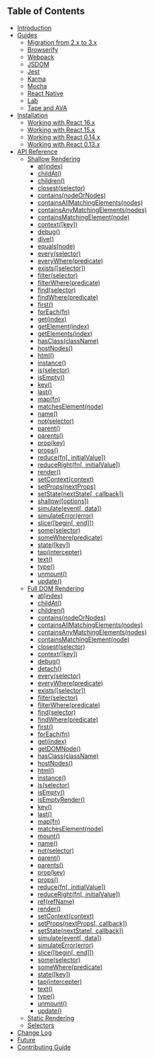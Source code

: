 ## Table of Contents

* [Introduction](/README.md)
* [Guides](/docs/guides.md)
  * [Migration from 2.x to 3.x](/docs/guides/migration-from-2-to-3.md)
  * [Browserify](/docs/guides/browserify.md)
  * [Webpack](/docs/guides/webpack.md)
  * [JSDOM](/docs/guides/jsdom.md)
  * [Jest](/docs/guides/jest.md)
  * [Karma](/docs/guides/karma.md)
  * [Mocha](/docs/guides/mocha.md)
  * [React Native](/docs/guides/react-native.md)
  * [Lab](/docs/guides/lab.md)
  * [Tape and AVA](/docs/guides/tape-ava.md)
* [Installation](/docs/installation/README.md)
  * [Working with React 16.x](/docs/installation/react-16.md)
  * [Working with React 15.x](/docs/installation/react-15.md)
  * [Working with React 0.14.x](/docs/installation/react-014.md)
  * [Working with React 0.13.x](/docs/installation/react-013.md)
* [API Reference](/docs/api/README.md)
  * [Shallow Rendering](/docs/api/shallow.md)
    * [at(index)](/docs/api/ShallowWrapper/at.md)
    * [childAt()](/docs/api/ShallowWrapper/childAt.md)
    * [children()](/docs/api/ShallowWrapper/children.md)
    * [closest(selector)](/docs/api/ShallowWrapper/closest.md)
    * [contains(nodeOrNodes)](/docs/api/ShallowWrapper/contains.md)
    * [containsAllMatchingElements(nodes)](/docs/api/ShallowWrapper/containsAllMatchingElements.md)
    * [containsAnyMatchingElements(nodes)](/docs/api/ShallowWrapper/containsAnyMatchingElements.md)
    * [containsMatchingElement(node)](/docs/api/ShallowWrapper/containsMatchingElement.md)
    * [context([key])](/docs/api/ShallowWrapper/context.md)
    * [debug()](/docs/api/ShallowWrapper/debug.md)
    * [dive()](/docs/api/ShallowWrapper/dive.md)
    * [equals(node)](/docs/api/ShallowWrapper/equals.md)
    * [every(selector)](/docs/api/ShallowWrapper/every.md)
    * [everyWhere(predicate)](/docs/api/ShallowWrapper/everyWhere.md)
    * [exists([selector])](/docs/api/ShallowWrapper/exists.md)
    * [filter(selector)](/docs/api/ShallowWrapper/filter.md)
    * [filterWhere(predicate)](/docs/api/ShallowWrapper/filterWhere.md)
    * [find(selector)](/docs/api/ShallowWrapper/find.md)
    * [findWhere(predicate)](/docs/api/ShallowWrapper/findWhere.md)
    * [first()](/docs/api/ShallowWrapper/first.md)
    * [forEach(fn)](/docs/api/ShallowWrapper/forEach.md)
    * [get(index)](/docs/api/ShallowWrapper/get.md)
    * [getElement(index)](/docs/api/ShallowWrapper/getElement.md)
    * [getElements(index)](/docs/api/ShallowWrapper/getElements.md)
    * [hasClass(className)](/docs/api/ShallowWrapper/hasClass.md)
    * [hostNodes()](/docs/api/ShallowWrapper/hostNodes.md)
    * [html()](/docs/api/ShallowWrapper/html.md)
    * [instance()](/docs/api/ShallowWrapper/instance.md)
    * [is(selector)](/docs/api/ShallowWrapper/is.md)
    * [isEmpty()](/docs/api/ShallowWrapper/isEmpty.md)
    * [key()](/docs/api/ShallowWrapper/key.md)
    * [last()](/docs/api/ShallowWrapper/last.md)
    * [map(fn)](/docs/api/ShallowWrapper/map.md)
    * [matchesElement(node)](/docs/api/ShallowWrapper/matchesElement.md)
    * [name()](/docs/api/ShallowWrapper/name.md)
    * [not(selector)](/docs/api/ShallowWrapper/not.md)
    * [parent()](/docs/api/ShallowWrapper/parent.md)
    * [parents()](/docs/api/ShallowWrapper/parents.md)
    * [prop(key)](/docs/api/ShallowWrapper/prop.md)
    * [props()](/docs/api/ShallowWrapper/props.md)
    * [reduce(fn[, initialValue])](/docs/api/ShallowWrapper/reduce.md)
    * [reduceRight(fn[, initialValue])](/docs/api/ShallowWrapper/reduceRight.md)
    * [render()](/docs/api/ShallowWrapper/render.md)
    * [setContext(context)](/docs/api/ShallowWrapper/setContext.md)
    * [setProps(nextProps)](/docs/api/ShallowWrapper/setProps.md)
    * [setState(nextState[, callback])](/docs/api/ShallowWrapper/setState.md)
    * [shallow([options])](/docs/api/ShallowWrapper/shallow.md)
    * [simulate(event[, data])](/docs/api/ShallowWrapper/simulate.md)
    * [simulateError(error)](/docs/api/ShallowWrapper/simulateError.md)
    * [slice([begin[, end]])](/docs/api/ShallowWrapper/slice.md)
    * [some(selector)](/docs/api/ShallowWrapper/some.md)
    * [someWhere(predicate)](/docs/api/ShallowWrapper/someWhere.md)
    * [state([key])](/docs/api/ShallowWrapper/state.md)
    * [tap(intercepter)](/docs/api/ShallowWrapper/tap.md)
    * [text()](/docs/api/ShallowWrapper/text.md)
    * [type()](/docs/api/ShallowWrapper/type.md)
    * [unmount()](/docs/api/ShallowWrapper/unmount.md)
    * [update()](/docs/api/ShallowWrapper/update.md)
  * [Full DOM Rendering](/docs/api/mount.md)
    * [at(index)](/docs/api/ReactWrapper/at.md)
    * [childAt()](/docs/api/ReactWrapper/childAt.md)
    * [children()](/docs/api/ReactWrapper/children.md)
    * [contains(nodeOrNodes)](/docs/api/ReactWrapper/contains.md)
    * [containsAllMatchingElements(nodes)](/docs/api/ReactWrapper/containsAllMatchingElements.md)
    * [containsAnyMatchingElements(nodes)](/docs/api/ReactWrapper/containsAnyMatchingElements.md)
    * [containsMatchingElement(node)](/docs/api/ReactWrapper/containsMatchingElement.md)
    * [closest(selector)](/docs/api/ReactWrapper/closest.md)
    * [context([key])](/docs/api/ReactWrapper/context.md)
    * [debug()](/docs/api/ReactWrapper/debug.md)
    * [detach()](/docs/api/ReactWrapper/detach.md)
    * [every(selector)](/docs/api/ReactWrapper/every.md)
    * [everyWhere(predicate)](/docs/api/ReactWrapper/everyWhere.md)
    * [exists([selector])](/docs/api/ReactWrapper/exists.md)
    * [filter(selector)](/docs/api/ReactWrapper/filter.md)
    * [filterWhere(predicate)](/docs/api/ReactWrapper/filterWhere.md)
    * [find(selector)](/docs/api/ReactWrapper/find.md)
    * [findWhere(predicate)](/docs/api/ReactWrapper/findWhere.md)
    * [first()](/docs/api/ReactWrapper/first.md)
    * [forEach(fn)](/docs/api/ReactWrapper/forEach.md)
    * [get(index)](/docs/api/ReactWrapper/get.md)
    * [getDOMNode()](/docs/api/ReactWrapper/getDOMNode.md)
    * [hasClass(className)](/docs/api/ReactWrapper/hasClass.md)
    * [hostNodes()](/docs/api/ReactWrapper/hostNodes.md)
    * [html()](/docs/api/ReactWrapper/html.md)
    * [instance()](/docs/api/ReactWrapper/instance.md)
    * [is(selector)](/docs/api/ReactWrapper/is.md)
    * [isEmpty()](/docs/api/ReactWrapper/isEmpty.md)
    * [isEmptyRender()](/docs/api/ReactWrapper/isEmptyRender.md)
    * [key()](/docs/api/ReactWrapper/key.md)
    * [last()](/docs/api/ReactWrapper/last.md)
    * [map(fn)](/docs/api/ReactWrapper/map.md)
    * [matchesElement(node)](/docs/api/ReactWrapper/matchesElement.md)
    * [mount()](/docs/api/ReactWrapper/mount.md)
    * [name()](/docs/api/ReactWrapper/name.md)
    * [not(selector)](/docs/api/ReactWrapper/not.md)
    * [parent()](/docs/api/ReactWrapper/parent.md)
    * [parents()](/docs/api/ReactWrapper/parents.md)
    * [prop(key)](/docs/api/ReactWrapper/prop.md)
    * [props()](/docs/api/ReactWrapper/props.md)
    * [reduce(fn[, initialValue])](/docs/api/ReactWrapper/reduce.md)
    * [reduceRight(fn[, initialValue])](/docs/api/ReactWrapper/reduceRight.md)
    * [ref(refName)](/docs/api/ReactWrapper/ref.md)
    * [render()](/docs/api/ReactWrapper/render.md)
    * [setContext(context)](/docs/api/ReactWrapper/setContext.md)
    * [setProps(nextProps[, callback])](/docs/api/ReactWrapper/setProps.md)
    * [setState(nextState[, callback])](/docs/api/ReactWrapper/setState.md)
    * [simulate(event[, data])](/docs/api/ReactWrapper/simulate.md)
    * [simulateError(error)](/docs/api/ReactWrapper/simulateError.md)
    * [slice([begin[, end]])](/docs/api/ReactWrapper/slice.md)
    * [some(selector)](/docs/api/ReactWrapper/some.md)
    * [someWhere(predicate)](/docs/api/ReactWrapper/someWhere.md)
    * [state([key])](/docs/api/ReactWrapper/state.md)
    * [tap(intercepter)](/docs/api/ReactWrapper/tap.md)
    * [text()](/docs/api/ReactWrapper/text.md)
    * [type()](/docs/api/ReactWrapper/type.md)
    * [unmount()](/docs/api/ReactWrapper/unmount.md)
    * [update()](/docs/api/ReactWrapper/update.md)
  * [Static Rendering](/docs/api/render.md)
  * [Selectors](/docs/api/selector.md)
* [Change Log](/CHANGELOG.md)
* [Future](/docs/future.md)
* [Contributing Guide](/CONTRIBUTING.md)
